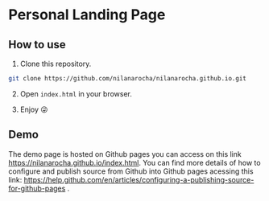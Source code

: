 # Personal Landing Page

## How to use

1. Clone this repository.

```bash
git clone https://github.com/nilanarocha/nilanarocha.github.io.git
```

2. Open `index.html` in your browser.

3. Enjoy 😜

## Demo

The demo page is hosted on Github pages you can access on this link https://nilanarocha.github.io/index.html. You can find more details of how to configure and publish source from Github into Github pages acessing this link: https://help.github.com/en/articles/configuring-a-publishing-source-for-github-pages .
